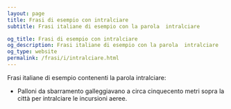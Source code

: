 ```yaml
---
layout: page
title: Frasi di esempio con intralciare 
subtitle: Frasi italiane di esempio con la parola  intralciare

og_title: Frasi di esempio con intralciare 
og_description: Frasi italiane di esempio con la parola  intralciare
og_type: website
permalink: /frasi/i/intralciare.html
---
```


Frasi italiane di esempio contenenti la parola intralciare:


- Palloni da sbarramento galleggiavano a circa cinquecento metri sopra la città per intralciare le incursioni aeree.
